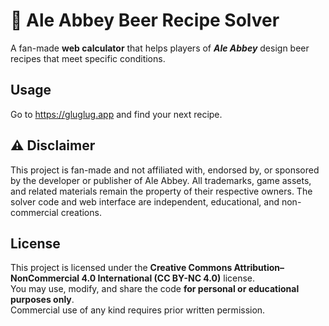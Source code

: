 # 🍺 Ale Abbey Beer Recipe Solver

A fan-made **web calculator** that helps players of **_Ale Abbey_** design beer recipes that meet specific conditions.

## Usage
Go to https://gluglug.app and find your next recipe.

## ⚠️ Disclaimer

This project is fan-made and not affiliated with, endorsed by, or sponsored by the developer or publisher of Ale Abbey.
All trademarks, game assets, and related materials remain the property of their respective owners.
The solver code and web interface are independent, educational, and non-commercial creations.

## License
This project is licensed under the **Creative Commons Attribution–NonCommercial 4.0 International (CC BY-NC 4.0)** license.  
You may use, modify, and share the code **for personal or educational purposes only**.  
Commercial use of any kind requires prior written permission.
